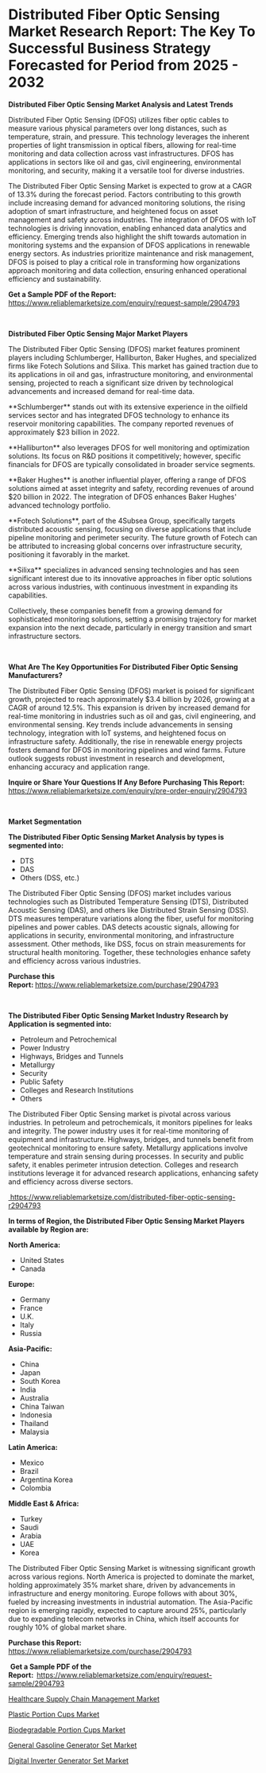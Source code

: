 <p><h1>Distributed Fiber Optic Sensing Market Research Report: The Key To Successful Business Strategy Forecasted for Period from 2025 - 2032</h1></p><p><strong>Distributed Fiber Optic Sensing Market Analysis and Latest Trends</strong></p>
<p><p>Distributed Fiber Optic Sensing (DFOS) utilizes fiber optic cables to measure various physical parameters over long distances, such as temperature, strain, and pressure. This technology leverages the inherent properties of light transmission in optical fibers, allowing for real-time monitoring and data collection across vast infrastructures. DFOS has applications in sectors like oil and gas, civil engineering, environmental monitoring, and security, making it a versatile tool for diverse industries.</p><p>The Distributed Fiber Optic Sensing Market is expected to grow at a CAGR of 13.3% during the forecast period. Factors contributing to this growth include increasing demand for advanced monitoring solutions, the rising adoption of smart infrastructure, and heightened focus on asset management and safety across industries. The integration of DFOS with IoT technologies is driving innovation, enabling enhanced data analytics and efficiency. Emerging trends also highlight the shift towards automation in monitoring systems and the expansion of DFOS applications in renewable energy sectors. As industries prioritize maintenance and risk management, DFOS is poised to play a critical role in transforming how organizations approach monitoring and data collection, ensuring enhanced operational efficiency and sustainability.</p></p>
<p><strong>Get a Sample PDF of the Report:&nbsp;</strong> <a href="https://www.reliablemarketsize.com/enquiry/request-sample/2904793?utm_campaign=2115&utm_medium=2&utm_source=Github&utm_content=ia&utm_term=12032025&utm_id=distributed-fiber-optic-sensing">https://www.reliablemarketsize.com/enquiry/request-sample/2904793</a></p>
<p>&nbsp;</p>
<p><strong>Distributed Fiber Optic Sensing Major Market Players</strong></p>
<p><p>The Distributed Fiber Optic Sensing (DFOS) market features prominent players including Schlumberger, Halliburton, Baker Hughes, and specialized firms like Fotech Solutions and Silixa. This market has gained traction due to its applications in oil and gas, infrastructure monitoring, and environmental sensing, projected to reach a significant size driven by technological advancements and increased demand for real-time data.</p><p>**Schlumberger** stands out with its extensive experience in the oilfield services sector and has integrated DFOS technology to enhance its reservoir monitoring capabilities. The company reported revenues of approximately $23 billion in 2022.</p><p>**Halliburton** also leverages DFOS for well monitoring and optimization solutions. Its focus on R&D positions it competitively; however, specific financials for DFOS are typically consolidated in broader service segments.</p><p>**Baker Hughes** is another influential player, offering a range of DFOS solutions aimed at asset integrity and safety, recording revenues of around $20 billion in 2022. The integration of DFOS enhances Baker Hughes' advanced technology portfolio.</p><p>**Fotech Solutions**, part of the 4Subsea Group, specifically targets distributed acoustic sensing, focusing on diverse applications that include pipeline monitoring and perimeter security. The future growth of Fotech can be attributed to increasing global concerns over infrastructure security, positioning it favorably in the market.</p><p>**Silixa** specializes in advanced sensing technologies and has seen significant interest due to its innovative approaches in fiber optic solutions across various industries, with continuous investment in expanding its capabilities.</p><p>Collectively, these companies benefit from a growing demand for sophisticated monitoring solutions, setting a promising trajectory for market expansion into the next decade, particularly in energy transition and smart infrastructure sectors.</p></p>
<p>&nbsp;</p>
<p><strong>What Are The Key Opportunities For Distributed Fiber Optic Sensing Manufacturers?</strong></p>
<p><p>The Distributed Fiber Optic Sensing (DFOS) market is poised for significant growth, projected to reach approximately $3.4 billion by 2026, growing at a CAGR of around 12.5%. This expansion is driven by increased demand for real-time monitoring in industries such as oil and gas, civil engineering, and environmental sensing. Key trends include advancements in sensing technology, integration with IoT systems, and heightened focus on infrastructure safety. Additionally, the rise in renewable energy projects fosters demand for DFOS in monitoring pipelines and wind farms. Future outlook suggests robust investment in research and development, enhancing accuracy and application range.</p></p>
<p><strong>Inquire or Share Your Questions If Any Before Purchasing This Report:</strong> <a href="https://www.reliablemarketsize.com/enquiry/pre-order-enquiry/2904793?utm_campaign=2115&utm_medium=2&utm_source=Github&utm_content=ia&utm_term=12032025&utm_id=distributed-fiber-optic-sensing">https://www.reliablemarketsize.com/enquiry/pre-order-enquiry/2904793</a></p>
<p>&nbsp;</p>
<p><strong>Market Segmentation</strong></p>
<p><strong>The Distributed Fiber Optic Sensing Market Analysis by types is segmented into:</strong></p>
<p><ul><li>DTS</li><li>DAS</li><li>Others (DSS, etc.)</li></ul></p>
<p><p>The Distributed Fiber Optic Sensing (DFOS) market includes various technologies such as Distributed Temperature Sensing (DTS), Distributed Acoustic Sensing (DAS), and others like Distributed Strain Sensing (DSS). DTS measures temperature variations along the fiber, useful for monitoring pipelines and power cables. DAS detects acoustic signals, allowing for applications in security, environmental monitoring, and infrastructure assessment. Other methods, like DSS, focus on strain measurements for structural health monitoring. Together, these technologies enhance safety and efficiency across various industries.</p></p>
<p><strong>Purchase this Report:&nbsp;</strong><a href="https://www.reliablemarketsize.com/purchase/2904793?utm_campaign=2115&utm_medium=2&utm_source=Github&utm_content=ia&utm_term=12032025&utm_id=distributed-fiber-optic-sensing">https://www.reliablemarketsize.com/purchase/2904793</a></p>
<p>&nbsp;</p>
<p><strong>The Distributed Fiber Optic Sensing Market Industry Research by Application is segmented into:</strong></p>
<p><ul><li>Petroleum and Petrochemical</li><li>Power Industry</li><li>Highways, Bridges and Tunnels</li><li>Metallurgy</li><li>Security</li><li>Public Safety</li><li>Colleges and Research Institutions</li><li>Others</li></ul></p>
<p><p>The Distributed Fiber Optic Sensing market is pivotal across various industries. In petroleum and petrochemicals, it monitors pipelines for leaks and integrity. The power industry uses it for real-time monitoring of equipment and infrastructure. Highways, bridges, and tunnels benefit from geotechnical monitoring to ensure safety. Metallurgy applications involve temperature and strain sensing during processes. In security and public safety, it enables perimeter intrusion detection. Colleges and research institutions leverage it for advanced research applications, enhancing safety and efficiency across diverse sectors.</p></p>
<p><a href="https://www.reliablemarketsize.com/distributed-fiber-optic-sensing-r2904793?utm_campaign=2115&utm_medium=2&utm_source=Github&utm_content=ia&utm_term=12032025&utm_id=distributed-fiber-optic-sensing">&nbsp;https://www.reliablemarketsize.com/distributed-fiber-optic-sensing-r2904793</a></p>
<p><strong>In terms of Region, the Distributed Fiber Optic Sensing Market Players available by Region are:</strong></p>
<p>
    <p> <strong> North America: </strong>
        <ul>
            <li>United States</li>
            <li>Canada</li>
        </ul>
        </p> 
    <p> <strong> Europe: </strong>
        <ul>
            <li>Germany</li>
            <li>France</li>
            <li>U.K.</li>
            <li>Italy</li>
            <li>Russia</li>
        </ul>
        </p> 
    <p> <strong> Asia-Pacific: </strong>
        <ul>
            <li>China</li>
            <li>Japan</li>
            <li>South Korea</li>
            <li>India</li>
            <li>Australia</li>
            <li>China Taiwan</li>
            <li>Indonesia</li>
            <li>Thailand</li>
            <li>Malaysia</li>
        </ul>
        </p> 
    <p> <strong> Latin America: </strong>
        <ul>
            <li>Mexico</li>
            <li>Brazil</li>
            <li>Argentina Korea</li>
            <li>Colombia</li>
        </ul>
        </p> 
    <p> <strong> Middle East & Africa: </strong>
        <ul>
            <li>Turkey</li>
            <li>Saudi</li>
            <li>Arabia</li>
            <li>UAE</li>
            <li>Korea</li>
        </ul>
    </p>
    </p>
<p><p>The Distributed Fiber Optic Sensing Market is witnessing significant growth across various regions. North America is projected to dominate the market, holding approximately 35% market share, driven by advancements in infrastructure and energy monitoring. Europe follows with about 30%, fueled by increasing investments in industrial automation. The Asia-Pacific region is emerging rapidly, expected to capture around 25%, particularly due to expanding telecom networks in China, which itself accounts for roughly 10% of global market share.</p></p>
<p><strong>Purchase this Report: </strong><a href="https://www.reliablemarketsize.com/purchase/2904793?utm_campaign=2115&utm_medium=2&utm_source=Github&utm_content=ia&utm_term=12032025&utm_id=distributed-fiber-optic-sensing">https://www.reliablemarketsize.com/purchase/2904793</a></p>
<p>&nbsp;<strong>Get a Sample PDF of the Report:&nbsp;&nbsp;</strong><a href="https://www.reliablemarketsize.com/enquiry/request-sample/2904793?utm_campaign=2115&utm_medium=2&utm_source=Github&utm_content=ia&utm_term=12032025&utm_id=distributed-fiber-optic-sensing">https://www.reliablemarketsize.com/enquiry/request-sample/2904793</a></p>
<p><strong></strong></p>
<p><p><a href="https://github.com/aslinalirey9/Market-Research-Report-List-1/blob/main/healthcare-supply-chain-management-market.md?utm_campaign=2115&utm_medium=2&utm_source=Github&utm_content=ia&utm_term=12032025&utm_id=distributed-fiber-optic-sensing">Healthcare Supply Chain Management Market</a></p><p><a href="https://github.com/ocambdidarhz/Market-Research-Report-List-1/blob/main/plastic-portion-cups-market.md?utm_campaign=2115&utm_medium=2&utm_source=Github&utm_content=ia&utm_term=12032025&utm_id=distributed-fiber-optic-sensing">Plastic Portion Cups Market</a></p><p><a href="https://github.com/kaidaloeckf7/Market-Research-Report-List-1/blob/main/biodegradable-portion-cups-market.md?utm_campaign=2115&utm_medium=2&utm_source=Github&utm_content=ia&utm_term=12032025&utm_id=distributed-fiber-optic-sensing">Biodegradable Portion Cups Market</a></p><p><a href="https://github.com/theyasnare5w/Market-Research-Report-List-1/blob/main/general-gasoline-generator-set-market.md?utm_campaign=2115&utm_medium=2&utm_source=Github&utm_content=ia&utm_term=12032025&utm_id=distributed-fiber-optic-sensing">General Gasoline Generator Set Market</a></p><p><a href="https://github.com/arifasabeygb/Market-Research-Report-List-1/blob/main/digital-inverter-generator-set-market.md?utm_campaign=2115&utm_medium=2&utm_source=Github&utm_content=ia&utm_term=12032025&utm_id=distributed-fiber-optic-sensing">Digital Inverter Generator Set Market</a></p></p>